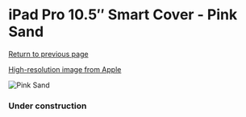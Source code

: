 # iPad Pro 10.5″ Smart Cover - Pink Sand

[Return to previous page](/ipad_pro105)

[High-resolution image from Apple](https://store.storeimages.cdn-apple.com/8756/as-images.apple.com/is/MU7R2?wid=4500&hei=4500&fmt=png)

<div style="width: 384px"><img src="/everyphone/MU7R2.png" alt="Pink Sand"></div>

### Under construction
